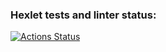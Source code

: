 ### Hexlet tests and linter status:
[![Actions Status](https://github.com/kitdim/java-project-72/actions/workflows/hexlet-check.yml/badge.svg)](https://github.com/kitdim/java-project-72/actions)